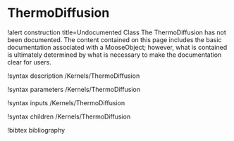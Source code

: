 <!-- MOOSE Documentation Stub: Remove this when content is added. -->

# ThermoDiffusion

!alert construction title=Undocumented Class
The ThermoDiffusion has not been documented. The content contained on this page
includes the basic documentation associated with a MooseObject; however, what is contained is
ultimately determined by what is necessary to make the documentation clear for users.

!syntax description /Kernels/ThermoDiffusion

!syntax parameters /Kernels/ThermoDiffusion

!syntax inputs /Kernels/ThermoDiffusion

!syntax children /Kernels/ThermoDiffusion

!bibtex bibliography
